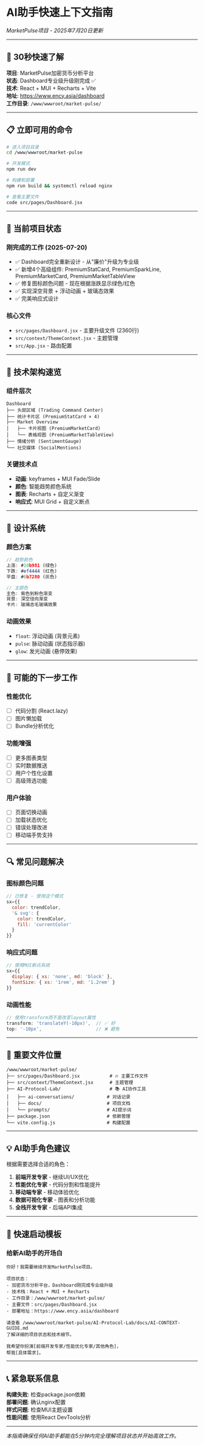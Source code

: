 # AI助手快速上下文指南
_MarketPulse项目 - 2025年7月20日更新_

---

## 🚀 **30秒快速了解**

**项目**: MarketPulse加密货币分析平台  
**状态**: Dashboard专业级升级刚完成 ✅  
**技术**: React + MUI + Recharts + Vite  
**地址**: https://www.ency.asia/dashboard  
**工作目录**: `/www/wwwroot/market-pulse/`  

---

## 📋 **立即可用的命令**

```bash
# 进入项目目录
cd /www/wwwroot/market-pulse

# 开发模式
npm run dev

# 构建和部署
npm run build && systemctl reload nginx

# 查看主要文件
code src/pages/Dashboard.jsx
```

---

## 🎯 **当前项目状态**

### **刚完成的工作 (2025-07-20)**
- ✅ Dashboard完全重新设计 - 从"廉价"升级为专业级
- ✅ 新增4个高级组件: PremiumStatCard, PremiumSparkLine, PremiumMarketCard, PremiumMarketTableView
- ✅ 修复图标颜色问题 - 现在根据涨跌显示绿色/红色
- ✅ 实现深空背景 + 浮动动画 + 玻璃态效果
- ✅ 完美响应式设计

### **核心文件**
- `src/pages/Dashboard.jsx` - 主要升级文件 (2360行)
- `src/context/ThemeContext.jsx` - 主题管理
- `src/App.jsx` - 路由配置

---

## 🔧 **技术架构速览**

### **组件层次**
```
Dashboard
├── 头部区域 (Trading Command Center)
├── 统计卡片区 (PremiumStatCard × 4)
├── Market Overview
│   ├── 卡片视图 (PremiumMarketCard)
│   └── 表格视图 (PremiumMarketTableView)
├── 情绪分析 (SentimentGauge)
└── 社交媒体 (SocialMentions)
```

### **关键技术点**
- **动画**: keyframes + MUI Fade/Slide
- **颜色**: 智能趋势颜色系统
- **图表**: Recharts + 自定义渐变
- **响应式**: MUI Grid + 自定义断点

---

## 🎨 **设计系统**

### **颜色方案**
```jsx
// 趋势颜色
上涨: #10b981 (绿色)
下跌: #ef4444 (红色)  
平盘: #6b7280 (灰色)

// 主题色
主色: 紫色到粉色渐变
背景: 深空径向渐变
卡片: 玻璃态毛玻璃效果
```

### **动画效果**
- `float`: 浮动动画 (背景元素)
- `pulse`: 脉动动画 (状态指示器)
- `glow`: 发光动画 (悬停效果)

---

## 🚧 **可能的下一步工作**

### **性能优化**
- [ ] 代码分割 (React.lazy)
- [ ] 图片懒加载
- [ ] Bundle分析优化

### **功能增强**
- [ ] 更多图表类型
- [ ] 实时数据推送
- [ ] 用户个性化设置
- [ ] 高级筛选功能

### **用户体验**
- [ ] 页面切换动画
- [ ] 加载状态优化
- [ ] 错误处理改进
- [ ] 移动端手势支持

---

## 🔍 **常见问题解决**

### **图标颜色问题**
```jsx
// 已修复 - 使用这个模式
sx={{
  color: trendColor,
  '& svg': {
    color: trendColor,
    fill: 'currentColor'
  }
}}
```

### **响应式问题**
```jsx
// 使用MUI断点系统
sx={{
  display: { xs: 'none', md: 'block' },
  fontSize: { xs: '1rem', md: '1.2rem' }
}}
```

### **动画性能**
```jsx
// 使用transform而不是改变layout属性
transform: 'translateY(-10px)',  // ✅ 好
top: '-10px',                    // ❌ 避免
```

---

## 📁 **重要文件位置**

```
/www/wwwroot/market-pulse/
├── src/pages/Dashboard.jsx           # 🔥 主要工作文件
├── src/context/ThemeContext.jsx      # 主题管理
├── AI-Protocol-Lab/                  # 📚 AI协作工具
│   ├── ai-conversations/            # 对话记录
│   ├── docs/                        # 项目文档
│   └── prompts/                     # AI提示词
├── package.json                     # 依赖管理
└── vite.config.js                   # 构建配置
```

---

## 💡 **AI助手角色建议**

根据需要选择合适的角色：

1. **前端开发专家** - 继续UI/UX优化
2. **性能优化专家** - 代码分割和性能提升  
3. **移动端专家** - 移动体验优化
4. **数据可视化专家** - 图表和分析功能
5. **全栈开发专家** - 后端API集成

---

## 🔄 **快速启动模板**

### **给新AI助手的开场白**
```
你好！我需要继续开发MarketPulse项目。

项目状态：
- 加密货币分析平台，Dashboard刚完成专业级升级
- 技术栈：React + MUI + Recharts
- 工作目录：/www/wwwroot/market-pulse/
- 主要文件：src/pages/Dashboard.jsx
- 部署地址：https://www.ency.asia/dashboard

请查看 /www/wwwroot/market-pulse/AI-Protocol-Lab/docs/AI-CONTEXT-GUIDE.md 
了解详细的项目状态和技术细节。

我希望你扮演[前端开发专家/性能优化专家/其他角色]，
帮我[具体需求]。
```

---

## 📞 **紧急联系信息**

**构建失败**: 检查package.json依赖  
**部署问题**: 确认nginx配置  
**样式问题**: 检查MUI主题设置  
**性能问题**: 使用React DevTools分析  

---

_本指南确保任何AI助手都能在5分钟内完全理解项目状态并开始高效工作。_
